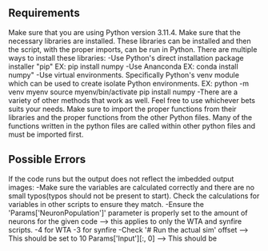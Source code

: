 ## Requirements
Make sure that you are using Python version 3.11.4.
Make sure that the necessary libraries are installed.
These libraries can be installed and then the script, with the proper imports, can be run in Python.
There are multiple ways to install these libraries:
	-Use Python's direct installation package installer "pip"
		EX: pip install numpy
	-Use Ananconda
		EX: conda install numpy"
	-Use virtual environments. Specifically Python's venv module which can be used to create isolate Python environments.
		EX: 
		python -m venv myenv
		source myenv/bin/activate
		pip install numpy
	-There are a variety of other methods that work as well. Feel free to use whichever bets suits your needs.
Make sure to import the proper functions from their libraries and the proper functions from the other Python files. Many of the functions written in the python files are called within other python files and must be imported first.

## Possible Errors
If the code runs but the output does not reflect the imbedded output images:
	-Make sure the variables are calculated correctly and there are no small typos(typos should not be present to start). Check the calculations for variables in other scripts to ensure they match.
	-Ensure the 'Params['NeuronPopulation']' parameter is properly set to the amount of neurons for the given code --> this applies to only the WTA and synfire scripts.
		-4 for WTA
		-3 for synfire
	-Check '# Run the actual sim'
        offset --> This should be set to 10
		Params['Input'][:, 0] --> This should be


